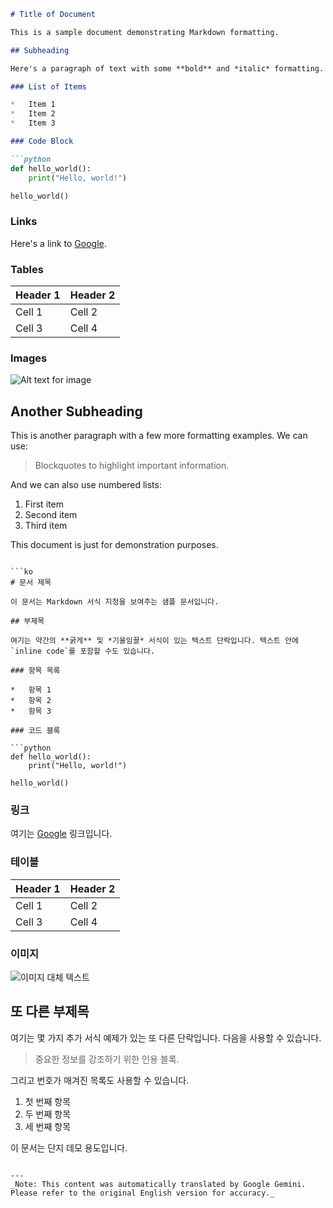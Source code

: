 ```markdown
# Title of Document

This is a sample document demonstrating Markdown formatting.

## Subheading

Here's a paragraph of text with some **bold** and *italic* formatting.  We can also include `inline code` within the text.

### List of Items

*   Item 1
*   Item 2
*   Item 3

### Code Block

```python
def hello_world():
    print("Hello, world!")

hello_world()
```

### Links

Here's a link to [Google](https://www.google.com).

### Tables

| Header 1 | Header 2 |
| -------- | -------- |
| Cell 1   | Cell 2   |
| Cell 3   | Cell 4   |

### Images

![Alt text for image](https://via.placeholder.com/150)

## Another Subheading

This is another paragraph with a few more formatting examples. We can use:

> Blockquotes to highlight important information.

And we can also use numbered lists:

1. First item
2. Second item
3. Third item

This document is just for demonstration purposes.
```

```ko
# 문서 제목

이 문서는 Markdown 서식 지정을 보여주는 샘플 문서입니다.

## 부제목

여기는 약간의 **굵게** 및 *기울임꼴* 서식이 있는 텍스트 단락입니다. 텍스트 안에 `inline code`를 포함할 수도 있습니다.

### 항목 목록

*   항목 1
*   항목 2
*   항목 3

### 코드 블록

```python
def hello_world():
    print("Hello, world!")

hello_world()
```

### 링크

여기는 [Google](https://www.google.com) 링크입니다.

### 테이블

| Header 1 | Header 2 |
| -------- | -------- |
| Cell 1   | Cell 2   |
| Cell 3   | Cell 4   |

### 이미지

![이미지 대체 텍스트](https://via.placeholder.com/150)

## 또 다른 부제목

여기는 몇 가지 추가 서식 예제가 있는 또 다른 단락입니다. 다음을 사용할 수 있습니다.

> 중요한 정보를 강조하기 위한 인용 블록.

그리고 번호가 매겨진 목록도 사용할 수 있습니다.

1. 첫 번째 항목
2. 두 번째 항목
3. 세 번째 항목

이 문서는 단지 데모 용도입니다.
```

---
_Note: This content was automatically translated by Google Gemini. Please refer to the original English version for accuracy._